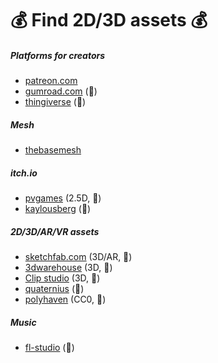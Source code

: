 # 💰 Find 2D/3D assets 💰

<div class="row row-cols-md-2 mt-3"><div>

##### Platforms for creators

* [patreon.com](https://www.patreon.com/home)
* [gumroad.com](https://gumroad.com/) (👻)
* [thingiverse](https://www.thingiverse.com/) (👻)

##### Mesh

* [thebasemesh](https://thebasemesh.com/)

##### itch.io

* [pvgames](https://pvgames.itch.io/) (2.5D, 🚀)
* [kaylousberg](https://kaylousberg.itch.io/) (👻)
</div><div>

##### 2D/3D/AR/VR assets

* [sketchfab.com](https://sketchfab.com/) (3D/AR, 👻)
* [3dwarehouse](https://3dwarehouse.sketchup.com/) (3D, 👻)
* [Clip studio](https://assets.clip-studio.com/en-us/) (3D, 👻)
* [quaternius](https://quaternius.com/index.html) (👻)
* [polyhaven](https://polyhaven.com/) (CC0, 👻)


##### Music

* [fl-studio](https://www.image-line.com/fl-studio/) (👻)
</div></div>
